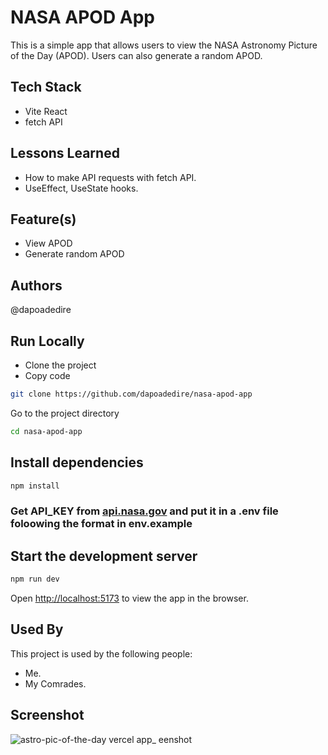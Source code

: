 # NASA APOD App

This is a simple app that allows users to view the NASA Astronomy Picture of the Day (APOD). Users can also generate a random APOD.

## Tech Stack

- Vite React
- fetch API

## Lessons Learned

- How to make API requests with fetch API.
- UseEffect, UseState hooks.

## Feature(s)

- View APOD
- Generate random APOD

## Authors

@dapoadedire

## Run Locally

- Clone the project
- Copy code

```bash
git clone https://github.com/dapoadedire/nasa-apod-app
```

Go to the project directory

```bash
cd nasa-apod-app
```

## Install dependencies

```javascript
npm install
```

### Get API_KEY from [api.nasa.gov](https://api.nasa.gov/) and put it in a .env file foloowing the format in env.example

## Start the development server

```javascript
npm run dev
```

Open <http://localhost:5173> to view the app in the browser.

## Used By

This project is used by the following people:

- Me.
- My Comrades.

## Screenshot

![astro-pic-of-the-day vercel app_](https://user-images.githubusercontent.com/95668340/210280150-12a45f73-a591-4df2-9b21-7ce680da3bf1.png)
eenshot

